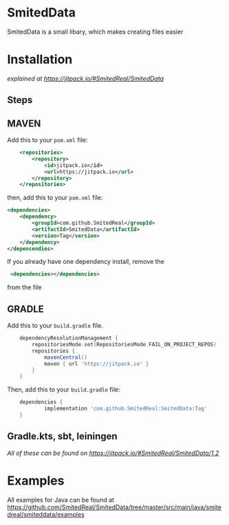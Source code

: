 # SmitedData
SmitedData is a small libary, which makes creating files easier

# Installation
*explained at https://jitpack.io/#SmitedReal/SmitedData*

## Steps


## MAVEN
Add this to your ``pom.xml`` file:
```xml
	<repositories>
		<repository>
		    <id>jitpack.io</id>
		    <url>https://jitpack.io</url>
		</repository>
	</repositories>
```
then, add this to your ``pom.xml`` file:
 ```xml
 <dependencies>
	 <dependency>
	     <groupId>com.github.SmitedReal</groupId>
	     <artifactId>SmitedData</artifactId>
	     <version>Tag</version>
	 </dependency>
</depencendies>
 ```
If you already have one dependency install, remove the
```xml
 <dependencies></dependencies>
```
from the file

## GRADLE
Add this to your ``build.gradle`` file.
```gradle
	dependencyResolutionManagement {
		repositoriesMode.set(RepositoriesMode.FAIL_ON_PROJECT_REPOS)
		repositories {
			mavenCentral()
			maven { url 'https://jitpack.io' }
		}
	}
```
Then, add this to your ``build.gradle`` file:
```gradle
	dependencies {
	        implementation 'com.github.SmitedReal:SmitedData:Tag'
	}
```

## Gradle.kts, sbt, leiningen
*All of these can be found on https://jitpack.io/#SmitedReal/SmitedData/1.2*

# Examples
All examples for Java can be found at https://github.com/SmitedReal/SmitedData/tree/master/src/main/java/smitedreal/smiteddata/examples